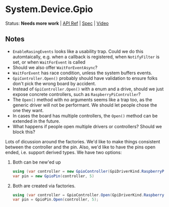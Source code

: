 # System.Device.Gpio

Status: **Needs more work** | 
[API Ref](System.Device.Gpio.md) |
[Spec](System.Device.Gpio.Proposal.md) |
[Video](https://www.youtube.com/watch?v=OK0jDe8wtyg)

## Notes

* `EnableRasingEvents` looks like a usability trap. Could we do this
  automtaically, e.g. when a callback is registered, when `NotifyFilter` is set,
  or when `WaitForEvent` is called
* Should we also offer `WaitForEventAsync`?
* `WaitForEvent` has race condition, unless the system buffers events.
* `GpiController.Open()` probably should have validation to ensure folks don't
  pick the wrong board by accident.
* Instead of `GpiController.Open()` with a enum and a drive, should we just
  expose concrete controllers, such as `RaspberryPiController`?
* The `Open()` method with no arguments seems like a trap too, as the generic
  driver will not be performant. We should let people chose the one they want.
* In cases the board has multiple controllers, the `Open()` method can be
  extended in the future.
* What happens if people open multiple drivers or controllers? Should we block
  this?

Lots of dicussion around the factories. We'd like to make things consistent
between the controller and the pin. Also, we'd like to have the pins open ended,
i.e. support derived types. We have two options:

1. Both can be new'ed up
    ```c#
    using (var controller = new GpioController(GpiDriverKind.RaspberryPi2))
    var pin = new GpioPin(controller, 5)
    ```
2. Both are created via factories.
    ```c#
    using (var controller = GpioController.Open(GpiDriverKind.RaspberryPi2))
    var pin = GpioPin.Open(controller, 5);
    ```

